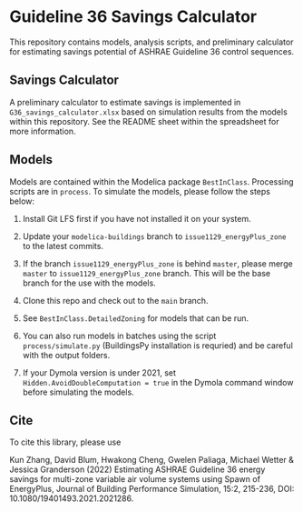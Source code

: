 # Guideline 36 Savings Calculator
This repository contains models, analysis scripts, and preliminary calculator for estimating savings potential of ASHRAE Guideline 36 control sequences.

## Savings Calculator
A preliminary calculator to estimate savings is implemented in ``G36_savings_calculator.xlsx`` based on simulation results from the models within this repository.  See the README sheet within the spreadsheet for more information.

## Models
Models are contained within the Modelica package ``BestInClass``.  Processing scripts are in ``process``.  To simulate the models, please follow the steps below:

1. Install Git LFS first if you have not installed it on your system.

2. Update your ``modelica-buildings`` branch to ``issue1129_energyPlus_zone`` to the latest commits.

3. If the branch ``issue1129_energyPlus_zone`` is behind ``master``, please merge ``master`` to ``issue1129_energyPlus_zone`` branch. This will be the base branch for the use with the models.

4. Clone this repo and check out to the ``main`` branch.

5. See ``BestInClass.DetailedZoning`` for models that can be run.

6. You can also run models in batches using the script ``process/simulate.py`` (BuildingsPy installation is requried) and be careful with the output folders.

7. If your Dymola version is under 2021, set ``Hidden.AvoidDoubleComputation = true`` in the Dymola command window before simulating the models.

## Cite
To cite this library, please use

Kun Zhang, David Blum, Hwakong Cheng, Gwelen Paliaga, Michael Wetter & Jessica Granderson (2022) Estimating ASHRAE Guideline 36 energy savings for multi-zone variable air volume systems using Spawn of EnergyPlus, Journal of Building Performance Simulation, 15:2, 215-236, DOI: 10.1080/19401493.2021.2021286.
